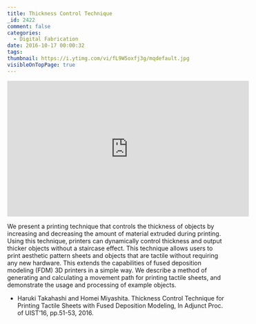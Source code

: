```yaml
---
title: Thickness Control Technique
_id: 2422
comment: false
categories:
  - Digital Fabrication
date: 2016-10-17 00:00:32
tags:
thumbnail: https://i.ytimg.com/vi/fL9W5oxfj3g/mqdefault.jpg
visibleOnTopPage: true
---
```



<iframe width="560" height="315" src="https://www.youtube.com/embed/fL9W5oxfj3g" frameborder="0" allowfullscreen></iframe>


We present a printing technique that controls the thickness of objects by increasing and decreasing the amount of material extruded during printing. Using this technique, printers can dynamically control thickness and output thicker objects without a staircase effect. This technique allows users to print aesthetic pattern sheets and objects that are tactile without requiring any new hardware. This extends the capabilities of fused deposition modeling (FDM) 3D printers in a simple way. We describe a method of generating and calculating a movement path for printing tactile sheets, and demonstrate the usage and processing of example objects.

*   Haruki Takahashi and Homei Miyashita. Thickness Control Technique for Printing Tactile Sheets with Fused Deposition Modeling, In Adjunct Proc. of UIST’16, pp.51-53, 2016.

